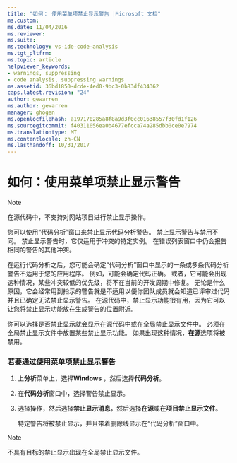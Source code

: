 ```yaml
---
title: "如何： 使用菜单项禁止显示警告 |Microsoft 文档"
ms.custom: 
ms.date: 11/04/2016
ms.reviewer: 
ms.suite: 
ms.technology: vs-ide-code-analysis
ms.tgt_pltfrm: 
ms.topic: article
helpviewer_keywords:
- warnings, suppressing
- code analysis, suppressing warnings
ms.assetid: 36bd1850-dcde-4ed0-9bc3-0b83df434362
caps.latest.revision: "24"
author: gewarren
ms.author: gewarren
manager: ghogen
ms.openlocfilehash: a197170285a8f8a9d3f0cc01638557f30fd1f126
ms.sourcegitcommit: f40311056ea0b4677efcca74a285dbb0ce0e7974
ms.translationtype: MT
ms.contentlocale: zh-CN
ms.lasthandoff: 10/31/2017
---
```

# <a name="how-to-suppress-warnings-by-using-the-menu-item"></a>如何：使用菜单项禁止显示警告
> [!NOTE]
>  在源代码中，不支持对网站项目进行禁止显示操作。  
  
 您可以使用“代码分析”窗口来禁止显示代码分析警告。 禁止显示警告与禁用不同。 禁止显示警告时，它仅适用于冲突的特定实例。 在错误列表窗口中仍会报告相同的警告的其他冲突。  
  
 在运行代码分析之后，您可能会确定“代码分析”窗口中显示的一条或多条代码分析警告不适用于您的应用程序。 例如，可能会确定代码正确。 或者，它可能会出现这种情况，某些冲突较低的优先级，将不在当前的开发周期中修复。 无论是什么原因，它会经常用到指示的警告就是不适用以便你团队成员就会知道已评审过代码并且已确定无法禁止显示警告。 在源代码中，禁止显示功能很有用，因为它可以让您将禁止显示功能放在生成警告的位置附近。  
  
 你可以选择是否禁止显示就会显示在源代码中或在全局禁止显示文件中。 必须在全局禁止显示文件中放置某些禁止显示功能。 如果出现这种情况，**在源**选项将被禁用。  
  
### <a name="to-suppress-a-warning-by-using-menu-item"></a>若要通过使用菜单项禁止显示警告  
  
1.  上**分析**菜单上，选择**Windows** ，然后选择**代码分析**。  
  
2.  在**代码分析**窗口中，选择警告禁止显示。  
  
3.  选择操作，然后选择**禁止显示消息**，然后选择**在源**或**在项目禁止显示文件**。  
  
     特定警告将被禁止显示，并且带着删除线显示在“代码分析”窗口中。  
  
> [!NOTE]
>  不具有目标的禁止显示出现在全局禁止显示文件。